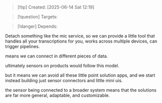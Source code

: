 
>[!tip] Created: [2025-06-14 Sat 12:19]

>[!question] Targets: 

>[!danger] Depends: 

Detach something like the mic service, so we can provide a little tool that handles all your transcriptions for you, works across multiple devices, can trigger pipelines.

means we can connect in different pieces of data.

ultimately sensors on products would follow this model.

but it means we can avoid all these little point solution apps, and we start instead building just sensor connectors and little mini uis.

the sensor being connected to a broader system means that the solutions are far more general, adaptable, and customizable.
